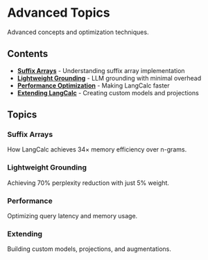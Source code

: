 # Advanced Topics

Advanced concepts and optimization techniques.

## Contents

- **[Suffix Arrays](suffix-arrays.md)** - Understanding suffix array implementation
- **[Lightweight Grounding](grounding.md)** - LLM grounding with minimal overhead
- **[Performance Optimization](performance.md)** - Making LangCalc faster
- **[Extending LangCalc](extending.md)** - Creating custom models and projections

## Topics

### Suffix Arrays

How LangCalc achieves 34× memory efficiency over n-grams.

### Lightweight Grounding

Achieving 70% perplexity reduction with just 5% weight.

### Performance

Optimizing query latency and memory usage.

### Extending

Building custom models, projections, and augmentations.
